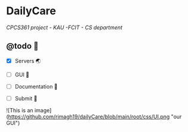 # DailyCare

_CPCS361 project - KAU -FCIT - CS department_


## @todo :pushpin:
- [x] Servers :earth_asia:
- [ ] GUI :iphone:
- [ ] Documentation :page_with_curl:
- [ ] Submit :tada:


![This is an image] (https://github.com/rimagh19/dailyCare/blob/main/root/css/UI.png "our GUI")
